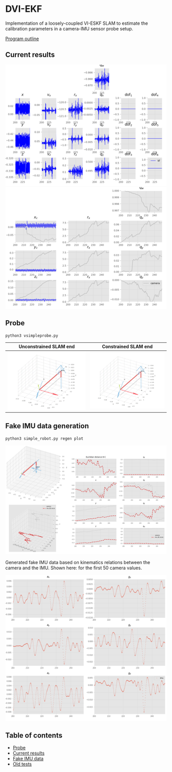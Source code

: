 # DVI-EKF
Implementation of a loosely-coupled VI-ESKF SLAM to estimate
the calibration parameters in a camera-IMU sensor probe setup.

[Program outline](https://www.evernote.com/l/AeQSiL2U6txCWbgNAi1G9mUtWune-gjHNlU/)

## Current results
![](img/kf_mono_imu.png)
![](img/kf_mono_cam.png)

## Probe
```
python3 vsimpleprobe.py
```
Unconstrained SLAM end | Constrained SLAM end
--- | ---
![](img/probe_uncon.gif) | ![](img/probe_con.gif)

## Fake IMU data generation
```
python3 simple_robot.py regen plot
```
![](img/gen_fake_imu_validation.PNG)

Generated fake IMU data based on kinematics relations between
the camera and the IMU. Shown here: for the first 50 camera values.

![](img/gen_fake_imu.PNG)

## Table of contents
* [Probe](#probe)
* [Current results](#current-results)
* [Fake IMU data](#fake-imu-data-generation)
* [Old tests](/old-tests)
